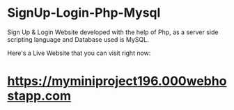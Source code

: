 # SignUp-Login-Php-Mysql
 Sign Up &amp; Login Website developed with the help of Php, as a server side scripting language and Database used is MySQL. 
 
 Here's a Live Website that you can visit right now: 
 # https://myminiproject196.000webhostapp.com
